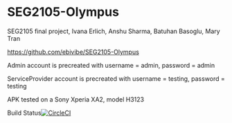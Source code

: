 # SEG2105-Olympus
SEG2105 final project, Ivana Erlich, Anshu Sharma, Batuhan Basoglu, Mary Tran

https://github.com/ebivibe/SEG2105-Olympus

Admin account is precreated with 
username = admin, 
password = admin


ServiceProvider account is precreated with 
username = testing, 
password = testing

APK tested on a Sony Xperia XA2, model H3123

Build Status[![CircleCI](https://circleci.com/gh/ebivibe/SEG2105-Olympus/tree/master.svg?style=svg)](https://circleci.com/gh/ebivibe/SEG2105-Olympus/tree/master)

